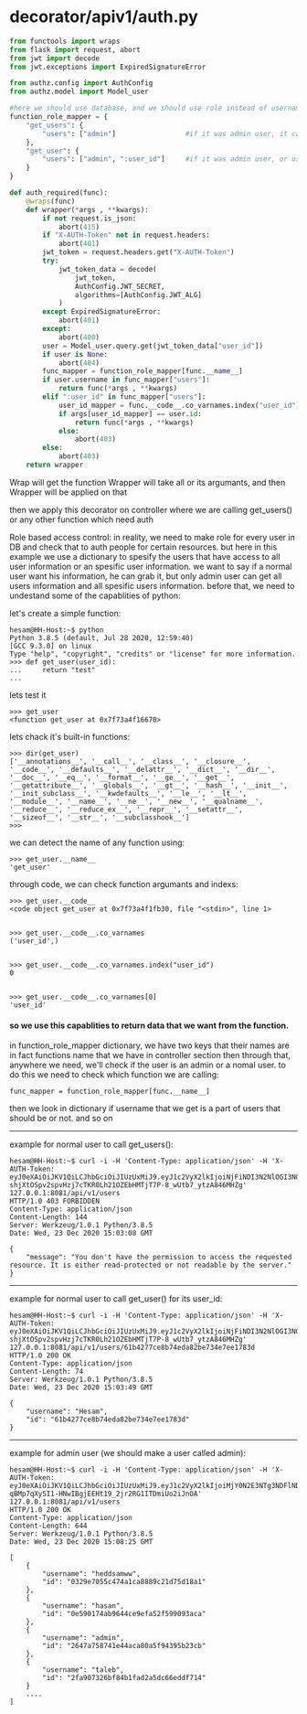 # decorator/apiv1/auth.py

```python
from functools import wraps
from flask import request, abort
from jwt import decode
from jwt.exceptions import ExpiredSignatureError

from authz.config import AuthConfig
from authz.model import Model_user

#here we should use database, and we should use role instead of username. but to simplify we used a dictionary
function_role_mapper = {
    "get_users": {
        "users": ["admin"]                 #if it was admin user, it can query all_users
    },
    "get_user": {
        "users": ["admin", ":user_id"]     #if it was admin user, or userx, it can see the userx information
    }
}

def auth_required(func):
    @wraps(func)
    def wrapper(*args , **kwargs):
        if not request.is_json:
            abort(415)
        if "X-AUTH-Token" not in request.headers:
            abort(401)
        jwt_token = request.headers.get("X-AUTH-Token")
        try:
            jwt_token_data = decode(
                jwt_token,
                AuthConfig.JWT_SECRET,
                algorithms=[AuthConfig.JWT_ALG]
            )
        except ExpiredSignatureError:
            abort(401)
        except:
            abort(400)
        user = Model_user.query.get(jwt_token_data["user_id"])
        if user is None:
            abort(404)
        func_mapper = function_role_mapper[func.__name__]
        if user.username in func_mapper["users"]:
            return func(*args , **kwargs)
        elif ":user_id" in func_mapper["users"]:
            user_id_mapper = func.__code__.co_varnames.index("user_id")
            if args[user_id_mapper] == user.id:
                return func(*args , **kwargs)
            else:
                abort(403)
        else:
            abort(403)
    return wrapper
```
Wrap will get the function
Wrapper will take all or its argumants, and then Wrapper will be applied on that

then we apply this decorator on controller where we are calling get_users() or any other function which need auth


Role based access control:
in reality, we need to make role for every user in DB and check that to auth people for certain resources. but here in this example we use a dictionary to spesify the users that have access to all user information or an spesific user information.
we want to say if a normal user want his information, he can grab it, but only admin user can get all users information and all spesific users information.
before that, we need to undestand some of the capablities of python:

let's create a simple function:
```
hesam@HH-Host:~$ python
Python 3.8.5 (default, Jul 28 2020, 12:59:40) 
[GCC 9.3.0] on linux
Type "help", "copyright", "credits" or "license" for more information.
>>> def get_user(user_id):
...     return "test"
... 
```

lets test it
```
>>> get_user
<function get_user at 0x7f73a4f16670>
```

lets chack it's built-in functions:
```
>>> dir(get_user)
['__annotations__', '__call__', '__class__', '__closure__', '__code__', '__defaults__', '__delattr__', '__dict__', '__dir__', '__doc__', '__eq__', '__format__', '__ge__', '__get__', '__getattribute__', '__globals__', '__gt__', '__hash__', '__init__', '__init_subclass__', '__kwdefaults__', '__le__', '__lt__', '__module__', '__name__', '__ne__', '__new__', '__qualname__', '__reduce__', '__reduce_ex__', '__repr__', '__setattr__', '__sizeof__', '__str__', '__subclasshook__']
>>> 
```

we can detect the name of any function using:
```
>>> get_user.__name__
'get_user'
```

through code, we can check function argumants and indexs:
``` 
>>> get_user.__code__
<code object get_user at 0x7f73a4f1fb30, file "<stdin>", line 1>


>>> get_user.__code__.co_varnames
('user_id',)


>>> get_user.__code__.co_varnames.index("user_id")
0


>>> get_user.__code__.co_varnames[0]
'user_id'

```

#### so we use this capablities to return data that we want from the function. 
in function_role_mapper dictionary, we have two keys that their names are in fact functions name that we have in controller section
then through that, anywhere we need, we'll check if the user is an admin or a nomal user.
to do this we need to check which function we are calling:
```
func_mapper = function_role_mapper[func.__name__]
```
then we look in dictionary if username that we get is a part of users that should be or not. and so on
 
---
example for normal user to call get_users():
```
hesam@HH-Host:~$ curl -i -H 'Content-Type: application/json' -H 'X-AUTH-Token: eyJ0eXAiOiJKV1QiLCJhbGciOiJIUzUxMiJ9.eyJ1c2VyX2lkIjoiNjFiNDI3N2NlOGI3NGVkYTgyYmU3MzRlN2VlMTc4M2QiLCJ1c2VybmFtZSI6Ikhlc2FtIiwiaXNzIjoiYXV0aHoiLCJpYXQiOjE2MDg3MzU3NjIuMTk0NTA5MywibmJmIjoxNjA4NzM1NzYyLjE5NDUwOTMsImV4cCI6MTYwODczNTg2Mi4xOTQ1MDkzfQ.4QoPETywryKGJ4YGwvlAGkg5Ce1W-shjXtOSpv2spvHzj7cTKR0Lh21OZEbHMTjT7P-8_wUtb7_ytzA846MHZg' 127.0.0.1:8081/api/v1/users
HTTP/1.0 403 FORBIDDEN
Content-Type: application/json
Content-Length: 144
Server: Werkzeug/1.0.1 Python/3.8.5
Date: Wed, 23 Dec 2020 15:03:08 GMT

{
    "message": "You don't have the permission to access the requested resource. It is either read-protected or not readable by the server."
}
```
---
example for normal user to call get_user() for its user_id:
```
hesam@HH-Host:~$ curl -i -H 'Content-Type: application/json' -H 'X-AUTH-Token: eyJ0eXAiOiJKV1QiLCJhbGciOiJIUzUxMiJ9.eyJ1c2VyX2lkIjoiNjFiNDI3N2NlOGI3NGVkYTgyYmU3MzRlN2VlMTc4M2QiLCJ1c2VybmFtZSI6Ikhlc2FtIiwiaXNzIjoiYXV0aHoiLCJpYXQiOjE2MDg3MzU3NjIuMTk0NTA5MywibmJmIjoxNjA4NzM1NzYyLjE5NDUwOTMsImV4cCI6MTYwODczNTg2Mi4xOTQ1MDkzfQ.4QoPETywryKGJ4YGwvlAGkg5Ce1W-shjXtOSpv2spvHzj7cTKR0Lh21OZEbHMTjT7P-8_wUtb7_ytzA846MHZg' 127.0.0.1:8081/api/v1/users/61b4277ce8b74eda82be734e7ee1783d
HTTP/1.0 200 OK
Content-Type: application/json
Content-Length: 74
Server: Werkzeug/1.0.1 Python/3.8.5
Date: Wed, 23 Dec 2020 15:03:49 GMT

{
    "username": "Hesam",
    "id": "61b4277ce8b74eda82be734e7ee1783d"
}
```
---
example for admin user (we should make a user called admin):
```
hesam@HH-Host:~$ curl -i -H 'Content-Type: application/json' -H 'X-AUTH-Token: eyJ0eXAiOiJKV1QiLCJhbGciOiJIUzUxMiJ9.eyJ1c2VyX2lkIjoiMjY0N2E3NTg3NDFlNDRhY2E4MGE1Zjk0Mzk1YjIzY2IiLCJ1c2VybmFtZSI6ImFkbWluIiwiaXNzIjoiYXV0aHoiLCJpYXQiOjE2MDg3MzYwNzAuNTc0OTY5LCJuYmYiOjE2MDg3MzYwNzAuNTc0OTY5LCJleHAiOjE2MDg3MzYxNzAuNTc0OTY5fQ.GIXoQ7Jve2M3GjhxkTXfiFwspgKTjnCVaIzwY4V-qBMp7qXySI1-HNwIBgjEEHt19_2jr2RG1ITDmiUo2iJnOA' 127.0.0.1:8081/api/v1/users
HTTP/1.0 200 OK
Content-Type: application/json
Content-Length: 644
Server: Werkzeug/1.0.1 Python/3.8.5
Date: Wed, 23 Dec 2020 15:08:25 GMT

[
    {
        "username": "heddsamww",
        "id": "0329e7055c474a1ca8889c21d75d18a1"
    },
    {
        "username": "hasan",
        "id": "0e590174ab9644ce9efa52f599093aca"
    },
    {
        "username": "admin",
        "id": "2647a758741e44aca80a5f94395b23cb"
    },
    {
        "username": "taleb",
        "id": "2fa907326bf84b1fad2a5dc66eddf714"
    }
    ....
]
```
